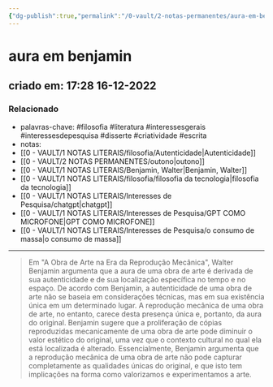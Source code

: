 ```yaml
---
{"dg-publish":true,"permalink":"/0-vault/2-notas-permanentes/aura-em-benjamin/","tags":["permanente","filosofia","literatura","interessesgerais","interessesdepesquisa","disserte","criatividade","escrita"],"dgHomeLink":true,"dgShowLocalGraph":true,"dgShowFileTree":true,"dgEnableSearch":true}
---
```


# aura em benjamin
## criado em: 17:28 16-12-2022

### Relacionado
- palavras-chave: #filosofia #literatura #interessesgerais #interessesdepesquisa #disserte #criatividade #escrita 
- notas: 
- [[0 - VAULT/1 NOTAS LITERAIS/filosofia/Autenticidade\|Autenticidade]]
- [[0 - VAULT/2 NOTAS PERMANENTES/outono\|outono]]
- [[0 - VAULT/1 NOTAS LITERAIS/Benjamin, Walter\|Benjamin, Walter]]
- [[0 - VAULT/1 NOTAS LITERAIS/filosofia/filosofia da tecnologia\|filosofia da tecnologia]]
- [[0 - VAULT/1 NOTAS LITERAIS/Interesses de Pesquisa/chatgpt\|chatgpt]]
- [[0 - VAULT/1 NOTAS LITERAIS/Interesses de Pesquisa/GPT COMO MICROFONE\|GPT COMO MICROFONE]]
- [[0 - VAULT/1 NOTAS LITERAIS/Interesses de Pesquisa/o consumo de massa\|o consumo de massa]]
---


> Em "A Obra de Arte na Era da Reprodução Mecânica", Walter Benjamin argumenta que a aura de uma obra de arte é derivada de sua autenticidade e de sua localização específica no tempo e no espaço. De acordo com Benjamin, a autenticidade de uma obra de arte não se baseia em considerações técnicas, mas em sua existência única em um determinado lugar. A reprodução mecânica de uma obra de arte, no entanto, carece desta presença única e, portanto, da aura do original. Benjamin sugere que a proliferação de cópias reproduzidas mecanicamente de uma obra de arte pode diminuir o valor estético do original, uma vez que o contexto cultural no qual ela está localizada é alterado. Essencialmente, Benjamin argumenta que a reprodução mecânica de uma obra de arte não pode capturar completamente as qualidades únicas do original, e que isto tem implicações na forma como valorizamos e experimentamos a arte.